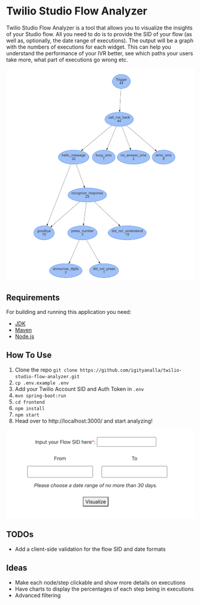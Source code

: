 # Twilio Studio Flow Analyzer

Twilio Studio Flow Analyzer is a tool that allows you to visualize 
the insights of your Studio flow. All you need to do 
is to provide the SID of your flow (as well as, optionally, 
the date range of executions). The output will be a graph with 
the numbers of executions for each widget. This can help you 
understand the performance of your IVR better, see which paths
your users take more, what part of executions go wrong etc.


![Studio flow visualized](/img/graph.png?raw=true)

## Requirements
For building and running this application you need:

- [JDK](http://www.oracle.com/technetwork/java/javase/downloads/jdk8-downloads-2133151.html)
- [Maven](https://maven.apache.org)
- [Node.js](https://nodejs.org/en/download/)

## How To Use

1. Clone the repo 
   `git clone https://github.com/igityanalla/twilio-studio-flow-analyzer.git`
2. `cp .env.example .env`
3. Add your Twilio Account SID and Auth Token in `.env`
4. `mvn spring-boot:run`
5. `cd frontend`
6. `npm install`
7. `npm start`
8. Head over to http://localhost:3000/ and start analyzing!

![Studio Analyzer](/img/form.png?raw=true)

## TODOs

- Add a client-side validation for the flow SID and date formats

## Ideas

- Make each node/step clickable and show more details on executions
- Have charts to display the percentages of each step being in executions
- Advanced filtering
